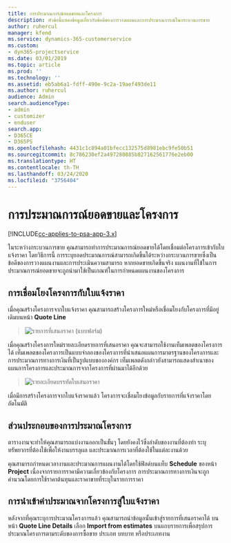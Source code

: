 ```yaml
---
title: การประมาณการณ์ยอดขายและโครงการ
description: หัวข้อนี้แสดงข้อมูลเกี่ยวกับข้อดีของการวางแผนและการประมาณการณ์ในกระบวนการขาย
author: ruhercul
manager: kfend
ms.service: dynamics-365-customerservice
ms.custom:
- dyn365-projectservice
ms.date: 03/01/2019
ms.topic: article
ms.prod: ''
ms.technology: ''
ms.assetid: eb5ab6a1-fdff-490e-9c2a-19aef493de11
ms.author: ruhercul
audience: Admin
search.audienceType:
- admin
- customizer
- enduser
search.app:
- D365CE
- D365PS
ms.openlocfilehash: 4431c1c894a01bfecc132575d8981ebc9fe50b51
ms.sourcegitcommit: 8c786230ef2a497280885b827162561776e2eb00
ms.translationtype: HT
ms.contentlocale: th-TH
ms.lasthandoff: 03/24/2020
ms.locfileid: "3756404"
---
```

# <a name="sales-estimates-and-projects"></a>การประมาณการณ์ยอดขายและโครงการ

[!INCLUDE[cc-applies-to-psa-app-3.x](../includes/cc-applies-to-psa-app-3x.md)]

ในระหว่างกระบวนการขาย คุณสามารถทำการประมาณการณ์ยอดขายได้โดยเชื่อมต่อโครงการเข้ากับใบแจ้งราคา โดยวิธีการนี้ การระบุยอดประมาณการณ์สามารถเกิดขึ้นได้ระหว่างกระบวนการขายซึ่งเป็นข้อดีของการวางแผนงานและการประเมินความสามารถ หากยอดขายเกิดขึ้นจริง แผนงานที่ใข้ในการประมาณการณ์ยอดขายจะถูกนำมาใช้เป็นเกณฑ์ในการกำหนดแผนงานของโครงการ

## <a name="linking-a-project-to-a-quote-line"></a>การเชื่อมโยงโครงการกับใบแจ้งราคา

เมื่อคุณสร้างโครงการจากใบแจ้งราคา คุณสามารถสร้างโครงการใหม่หรือเชื่อมโยงกับโครงการที่มีอยู่เดิมบนหน้า **Quote Line** 

> ![รายการที่เสนอราคา (แบบฟอร์ม)](media/project-8.png)
 
เมื่อคุณสร้างโครงการใหม่รายละเอียดรายการที่เสนอราคา คุณจะสามารถใช้งานเท็มเพลตของโครงการได้ เท็มเพลตของโครงการเป็นแบบจำลองของโครงการที่นำเสนอแผนการมาตรฐานของโครงการและการประมาณการทางการเงินที่เป็นรูปแบบขององค์กร เท็มเพลตดังกล่าวยังสามารถแสดงสำเนาของแผนการโครงการและประมาณการจากโครงการที่ผ่านมาได้อีกด้วย

> ![รายละเอียดบรรทัดใบเสนอราคา](media/project-9.png)
  
เมื่อมีการสร้างโครงการจากใบแจ้งราคาแล้ว โครงการจะเชื่อมโยงข้อมูลกับรายการที่แจ้งราคาโดยอัตโนมัติ

## <a name="components-of-estimates-in-a-project"></a>ส่วนประกอบของการประมาณโครงการ

ตารางงานจะทำให้คุณสามารถแบ่งงานออกเป็นขั้นๆ โดยยังคงไว้ซึ่งลำดับของงานที่ต้องทำ ระบุทรัพยากรที่ต้องใช้เพื่อให้งานบรรลุผล และประมาณการเวลาที่ต้องใช้ในแต่ละงานด้วย

คุณสามารถกำหนดเวลางานและประมาณการแผนงานได้โดยใช้ฟิลด์บนแท็บ **Schedule** ของหน้า **Project** เนื่องจากรายการราคามีความเกี่ยวข้องกับโครงการ การประมาณการทางการเงินจะถูกคำนวณโดยการใช้ราคาต้นทุนและราคาขายที่ระบุในรายการราคา

## <a name="importing-estimates-from-a-project-into-a-quote"></a>การนำเข้าค่าประมาณจากโครงการสู่ใบแจ้งราคา

หลังจากที่คุณระบุการประมาณโครงการแล้ว คุณสามารถนำข้อมูลนั้นเข้าสู่รายการที่เสนอราคาได้ บนหน้า **Quote Line Details** เลือก **Import from estimates** บนแถบรายการเพื่อสรุปการประมาณโครงการตามระดับของการซื้อขาย ประเภท บทบาท หรือประเภทงาน
